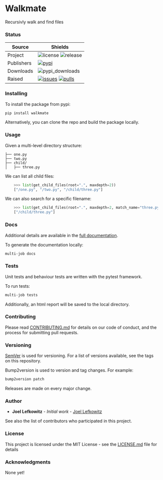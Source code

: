 # Walkmate

Recursivly walk and find files

### Status

| Source     | Shields                                                        |
| ---------- | -------------------------------------------------------------- |
| Project    | ![license][license] ![release][release]                        |
| Publishers | [![pypi][pypi]][pypi_link]                                     |
| Downloads  | ![pypi_downloads][pypi_downloads]                              |
| Raised     | [![issues][issues]][issues_link] [![pulls][pulls]][pulls_link] |

### Installing

To install the package from pypi:

```bash
pip install walkmate

```

Alternatively, you can clone the repo and build the package locally.

### Usage

Given a multi-level directory structure:

```ascii
├── one.py
├── two.py
├── child/
│   ├── three.py
```

We can list all child files:

```python
    >>> list(get_child_files(root=".", maxdepth=2))
    ["/one.py", "/two.py", "/child/three.py"]
```

We can also search for a specific filename:

```python
    >>> list(get_child_files(root=".", maxdepth=2, match_name="three.py"))
    ["/child/three.py"]
```

### Docs

Additional details are available in the [full documentation](https://walkmate.readthedocs.io/en/latest/).

To generate the documentation locally:

```bash
multi-job docs
```

### Tests

Unit tests and behaviour tests are written with the pytest framework.

To run tests:

```bash
multi-job tests
```

Additionally, an html report will be saved to the local directory.

### Contributing

Please read [CONTRIBUTING.md](CONTRIBUTING.md) for details on our code of conduct, and the process for submitting pull requests.

### Versioning

[SemVer](http://semver.org/) is used for versioning. For a list of versions available, see the tags on this repository.

Bump2version is used to version and tag changes.
For example:

```bash
bump2version patch
```

Releases are made on every major change.

### Author

- **Joel Lefkowitz** - _Initial work_ - [Joel Lefkowitz](https://github.com/JoelLefkowitz)

See also the list of contributors who participated in this project.

### License

This project is licensed under the MIT License - see the [LICENSE.md](LICENSE.md) file for details

### Acknowledgments

None yet!

<!--- Table links --->

[license]: https://img.shields.io/github/license/joellefkowitz/walkmate
[release]: https://img.shields.io/github/v/tag/joellefkowitz/walkmate
[pypi_downloads]: https://img.shields.io/pypi/dw/walkmate

[pypi]: https://img.shields.io/pypi/v/walkmate "PyPi"
[pypi_link]: https://pypi.org/project/walkmate

[issues]: https://img.shields.io/github/issues/joellefkowitz/walkmate "Issues"
[issues_link]: https://github.com/JoelLefkowitz/walkmate/issues

[pulls]: https://img.shields.io/github/issues-pr/joellefkowitz/walkmate "Pull requests"
[pulls_link]: https://github.com/JoelLefkowitz/walkmate/pulls
